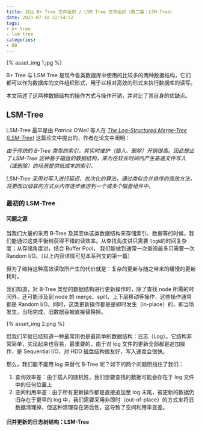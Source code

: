 ```yaml
---
title: 对比 B+ Tree 文件组织 / LSM Tree 文件组织（第二篇：LSM Tree）
date: 2021-07-18 22:54:52
tags:
- b+ tree
- lsm tree
categories:
- DB
---
```


{% asset_img 1.jpg %}

B+ Tree 与 LSM Tree 是现今各类数据库中使用的比较多的两种数据结构，它们都可以作为数据库的文件组织形式，用于以相对高效的形式来执行数据库的读写。

本文简述了这两种数据结构的操作方式与操作开销，并对比了其自身的优缺点。

<!-- more -->

## LSM-Tree

LSM-Tree 最早是由 *Patrick O'Neil* 等人在 [*The Log-Structured Merge-Tree (LSM-Tree)*](https://www.cs.umb.edu/~poneil/lsmtree.pdf) 这篇论文中提出的，作者在论文中阐明：

*由于传统的 B-Tree 类型的索引，其实时维护（插入、删除）开销很高。因此提出了 LSM-Tree 这种基于磁盘的数据结构，来为在较长时间内产生高速文件写入（或删除）的场景提供低成本的索引。*

*LSM-Tree 采用对写入进行延迟、批次化的算法，通过类似合并排序的高效方法，将更改以级联的方式从内存逐步推进到一个或多个磁盘组件中。*

### 最初的 LSM-Tree

#### 问题之源

当我们大量的采用 B-Tree 及其变体这类数据结构来存储索引、数据等的时候，我们能通过这类平衡树获得不错的读效率。从查找角度讲只需要 `logN`的时间复杂度；从存储角度讲，结合 Buffer Pool， 我们能做到通常一次查询最多只需要一次 Random I/O。（以上内容详情可见本系列文的第一篇）

但为了维持这种高效读取所产生的代价就是：复杂的更新与随之带来的缓慢的更新耗时。

我们知道，对 B-Tree 类型的数据结构进行更新操作时，除了查找 node 所需的时间外，还可能涉及到 node 的 merge、spilt、上下层移动等操作，这些操作通常都是 Random I/O。同时，这类更新操作都是是即时发生（in-place）的，即当场发生，当场完成，旧数据会被直接替换掉。

{% asset_img 2.png %}

但我们早就已经知道一种最常用也是最简单的数据结构：日志（Log）。它结构非常简单，实现起来也容易，最重要的，由于对 log 文件的更新全部都是追加操作，是 Sequential I/O，对 HDD 磁盘结构很友好，写入速度会很快。

那么，我们能不能用 log 来替代 B-Tree 呢？如下的两个问题阻挡住了我们：

1. 查询效率差：由于插入的随机性，我们想要查找的数据可能会存在于 log 文件中的任何位置上
2. 空间利用率差：由于所有更新操作都是直接追加至 log 末尾，被更新的数据仍旧存在于更早的 log 中，我们需要采用非即时（out-of-place）的方式来将旧数据清理掉，但这种清理存在滞后性，这导致了空间利用率变差。

#### 归并更新的日志树结构：LSM-Tree

